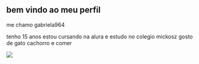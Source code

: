 ## bem vindo ao meu perfil 

me chamo gabriela964

tenho 15 anos 
estou cursando na alura
e estudo no colegio mickosz
gosto de gato cachorro e comer 

![](https://media.tenor.com/IWXBnLP4WgsAAAAi/cat-kitten.gif)
